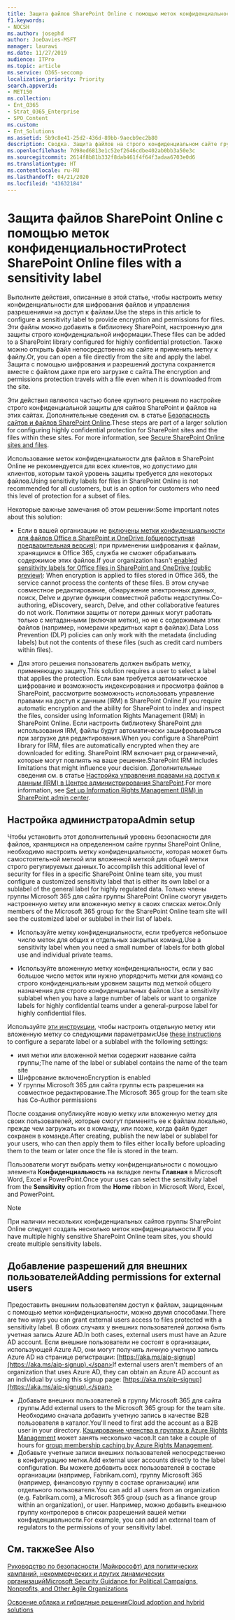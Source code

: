 ```yaml
---
title: Защита файлов SharePoint Online с помощью меток конфиденциальности
f1.keywords:
- NOCSH
ms.author: josephd
author: JoeDavies-MSFT
manager: laurawi
ms.date: 11/27/2019
audience: ITPro
ms.topic: article
ms.service: O365-seccomp
localization_priority: Priority
search.appverid:
- MET150
ms.collection:
- Ent_O365
- Strat_O365_Enterprise
- SPO_Content
ms.custom:
- Ent_Solutions
ms.assetid: 5b9c8e41-25d2-436d-89bb-9aecb9ec2b80
description: Сводка. Защита файлов на строго конфиденциальном сайте группы SharePoint Online с помощью службы Azure Information Protection.
ms.openlocfilehash: 7d98ed6813e1c52ef2646cdbe402ab0bb3a50e3c
ms.sourcegitcommit: 2614f8b81b332f8dab461f4f64f3adaa6703e0d6
ms.translationtype: HT
ms.contentlocale: ru-RU
ms.lasthandoff: 04/21/2020
ms.locfileid: "43632184"
---
```

# <a name="protect-sharepoint-online-files-with-a-sensitivity-label"></a><span data-ttu-id="663d2-103">Защита файлов SharePoint Online с помощью меток конфиденциальности</span><span class="sxs-lookup"><span data-stu-id="663d2-103">Protect SharePoint Online files with a sensitivity label</span></span>

<span data-ttu-id="663d2-104">Выполните действия, описанные в этой статье, чтобы настроить метку конфиденциальности для шифрования файлов и управления разрешениями на доступ к файлам.</span><span class="sxs-lookup"><span data-stu-id="663d2-104">Use the steps in this article to configure a sensitivity label to provide encryption and permissions for files.</span></span> <span data-ttu-id="663d2-105">Эти файлы можно добавить в библиотеку SharePoint, настроенную для защиты строго конфиденциальной информации.</span><span class="sxs-lookup"><span data-stu-id="663d2-105">These files can be added to a SharePoint library configured for highly confidential protection.</span></span> <span data-ttu-id="663d2-106">Также можно открыть файл непосредственно на сайте и применить метку к файлу.</span><span class="sxs-lookup"><span data-stu-id="663d2-106">Or, you can open a file directly from the site and apply the label.</span></span> <span data-ttu-id="663d2-107">Защита с помощью шифрования и разрешений доступа сохраняется вместе с файлом даже при его загрузке с сайта.</span><span class="sxs-lookup"><span data-stu-id="663d2-107">The encryption and permissions protection travels with a file even when it is downloaded from the site.</span></span> 

<span data-ttu-id="663d2-p102">Эти действия являются частью более крупного решения по настройке строго конфиденциальной защиты для сайтов SharePoint и файлов на этих сайтах. Дополнительные сведения см. в статье [Безопасность сайтов и файлов SharePoint Online](../security/office-365-security/secure-sharepoint-online-sites-and-files.md).</span><span class="sxs-lookup"><span data-stu-id="663d2-p102">These steps are part of a larger solution for configuring highly confidential protection for SharePoint sites and the files within these sites. For more information, see [Secure SharePoint Online sites and files](../security/office-365-security/secure-sharepoint-online-sites-and-files.md).</span></span> 

<span data-ttu-id="663d2-110">Использование меток конфиденциальности для файлов в SharePoint Online не рекомендуется для всех клиентов, но допустимо для клиентов, которым такой уровень защиты требуется для некоторых файлов.</span><span class="sxs-lookup"><span data-stu-id="663d2-110">Using sensitivity labels for files in SharePoint Online is not recommended for all customers, but is an option for customers who need this level of protection for a subset of files.</span></span>

<span data-ttu-id="663d2-111">Некоторые важные замечания об этом решении:</span><span class="sxs-lookup"><span data-stu-id="663d2-111">Some important notes about this solution:</span></span>
- <span data-ttu-id="663d2-112">Если в вашей организации не [включены метки конфиденциальности для файлов Office в SharePoint и OneDrive (общедоступная предварительная версия)](/microsoft-365/compliance/sensitivity-labels-sharepoint-onedrive-files): при применении шифрования к файлам, хранящимся в Office 365, служба не сможет обрабатывать содержимое этих файлов.</span><span class="sxs-lookup"><span data-stu-id="663d2-112">If your organization hasn't [enabled sensitivity labels for Office files in SharePoint and OneDrive (public preview)](/microsoft-365/compliance/sensitivity-labels-sharepoint-onedrive-files): When encryption is applied to files stored in Office 365, the service cannot process the contents of these files.</span></span> <span data-ttu-id="663d2-113">В этом случае совместное редактирование, обнаружение электронных данных, поиск, Delve и другие функции совместной работы недоступны.</span><span class="sxs-lookup"><span data-stu-id="663d2-113">Co-authoring, eDiscovery, search, Delve, and other collaborative features do not work.</span></span> <span data-ttu-id="663d2-114">Политики защиты от потери данных могут работать только с метаданными (включая метки), но не с содержимым этих файлов (например, номерами кредитных карт в файлах).</span><span class="sxs-lookup"><span data-stu-id="663d2-114">Data Loss Prevention (DLP) policies can only work with the metadata (including labels) but not the contents of these files (such as credit card numbers within files).</span></span>

- <span data-ttu-id="663d2-115">Для этого решения пользователь должен выбрать метку, применяющую защиту.</span><span class="sxs-lookup"><span data-stu-id="663d2-115">This solution requires a user to select a label that applies the protection.</span></span> <span data-ttu-id="663d2-116">Если вам требуется автоматическое шифрование и возможность индексирования и просмотра файлов в SharePoint, рассмотрите возможность использовать управление правами на доступ к данным (IRM) в SharePoint Online.</span><span class="sxs-lookup"><span data-stu-id="663d2-116">If you require automatic encryption and the ability for SharePoint to index and inspect the files, consider using Information Rights Management (IRM) in SharePoint Online.</span></span> <span data-ttu-id="663d2-117">Если настроить библиотеку SharePoint для использования IRM, файлы будут автоматически зашифровываться при загрузке для редактирования.</span><span class="sxs-lookup"><span data-stu-id="663d2-117">When you configure a SharePoint library for IRM, files are automatically encrypted when they are downloaded for editing.</span></span>  <span data-ttu-id="663d2-118">SharePoint IRM включает ряд ограничений, которые могут повлиять на ваше решение.</span><span class="sxs-lookup"><span data-stu-id="663d2-118">SharePoint IRM includes limitations that might influence your decision.</span></span> <span data-ttu-id="663d2-119">Дополнительные сведения см. в статье [Настройка управления правами на доступ к данным (IRM) в Центре администрирования SharePoint](https://support.office.com/article/Set-up-Information-Rights-Management-IRM-in-SharePoint-admin-center-239CE6EB-4E81-42DB-BF86-A01362FED65C).</span><span class="sxs-lookup"><span data-stu-id="663d2-119">For more information, see [Set up Information Rights Management (IRM) in SharePoint admin center](https://support.office.com/article/Set-up-Information-Rights-Management-IRM-in-SharePoint-admin-center-239CE6EB-4E81-42DB-BF86-A01362FED65C).</span></span>

## <a name="admin-setup"></a><span data-ttu-id="663d2-120">Настройка администратора</span><span class="sxs-lookup"><span data-stu-id="663d2-120">Admin setup</span></span>

<span data-ttu-id="663d2-121">Чтобы установить этот дополнительный уровень безопасности для файлов, хранящихся на определенном сайте группы SharePoint Online, необходимо настроить метку конфиденциальности, которая может быть самостоятельной меткой или вложенной меткой для общей метки строго регулируемых данных.</span><span class="sxs-lookup"><span data-stu-id="663d2-121">To accomplish this additional level of security for files in a specific SharePoint Online team site, you must configure a customized sensitivity label that is either its own label or a sublabel of the general label for highly regulated data.</span></span> <span data-ttu-id="663d2-122">Только члены группы Microsoft 365 для сайта группы SharePoint Online смогут увидеть настроенную метку или вложенную метку в своих списках меток.</span><span class="sxs-lookup"><span data-stu-id="663d2-122">Only members of the Microsoft 365 group for the SharePoint Online team site will see the customized label or sublabel in their list of labels.</span></span>

- <span data-ttu-id="663d2-123">Используйте метку конфиденциальности, если требуется небольшое число меток для общих и отдельных закрытых команд.</span><span class="sxs-lookup"><span data-stu-id="663d2-123">Use a sensitivity label when you need a small number of labels for both global use and individual private teams.</span></span>

- <span data-ttu-id="663d2-124">Используйте вложенную метку конфиденциальности, если у вас большое число меток или нужно упорядочить метки для команд со строго конфиденциальным уровнем защиты под меткой общего назначения для строго конфиденциальных файлов.</span><span class="sxs-lookup"><span data-stu-id="663d2-124">Use a sensitivity sublabel when you have a large number of labels or want to organize labels for highly confidential teams under a general-purpose label for highly confidential files.</span></span>

<span data-ttu-id="663d2-125">Используйте [эти инструкции](encryption-sensitivity-labels.md), чтобы настроить отдельную метку или вложенную метку со следующими параметрами:</span><span class="sxs-lookup"><span data-stu-id="663d2-125">Use [these instructions](encryption-sensitivity-labels.md) to configure a separate label or a sublabel with the following settings:</span></span>

- <span data-ttu-id="663d2-126">имя метки или вложенной метки содержит название сайта группы;</span><span class="sxs-lookup"><span data-stu-id="663d2-126">The name of the label or sublabel contains the name of the team site</span></span>
- <span data-ttu-id="663d2-127">Шифрование включено</span><span class="sxs-lookup"><span data-stu-id="663d2-127">Encryption is enabled</span></span>
- <span data-ttu-id="663d2-128">У группы Microsoft 365 для сайта группы есть разрешения на совместное редактирование.</span><span class="sxs-lookup"><span data-stu-id="663d2-128">The Microsoft 365 group for the team site has Co-Author permissions</span></span>

<span data-ttu-id="663d2-129">После создания опубликуйте новую метку или вложенную метку для своих пользователей, которые смогут применять ее к файлам локально, прежде чем загружать их в команду, или позже, когда файл будет сохранен в команде.</span><span class="sxs-lookup"><span data-stu-id="663d2-129">After creating, publish the new label or sublabel for your users, who can then apply them to files either locally before uploading them to the team or later once the file is stored in the team.</span></span>
 
<span data-ttu-id="663d2-130">Пользователи могут выбрать метку конфиденциальности с помощью элемента **Конфиденциальность** на вкладке ленты **Главная** в Microsoft Word, Excel и PowerPoint.</span><span class="sxs-lookup"><span data-stu-id="663d2-130">Once your uses can select the sensitivity label from the **Sensitivity** option from the **Home** ribbon in Microsoft Word, Excel, and PowerPoint.</span></span>
  
> [!NOTE]
> <span data-ttu-id="663d2-131">При наличии нескольких конфиденциальных сайтов группы SharePoint Online следует создать несколько меток конфиденциальности.</span><span class="sxs-lookup"><span data-stu-id="663d2-131">If you have multiple highly sensitive SharePoint Online team sites, you should create multiple sensitivity labels.</span></span> 
  
## <a name="adding-permissions-for-external-users"></a><span data-ttu-id="663d2-132">Добавление разрешений для внешних пользователей</span><span class="sxs-lookup"><span data-stu-id="663d2-132">Adding permissions for external users</span></span>
<span data-ttu-id="663d2-133">Предоставить внешним пользователям доступ к файлам, защищенным с помощью метки конфиденциальности, можно двумя способами.</span><span class="sxs-lookup"><span data-stu-id="663d2-133">There are two ways you can grant external users access to files protected with a sensitivity label.</span></span> <span data-ttu-id="663d2-134">В обоих случаях у внешних пользователей должна быть учетная запись Azure AD.</span><span class="sxs-lookup"><span data-stu-id="663d2-134">In both cases, external users must have an Azure AD account.</span></span> <span data-ttu-id="663d2-135">Если внешние пользователи не состоят в организации, использующей Azure AD, они могут получить личную учетную запись Azure AD на странице регистрации: [https://aka.ms/aip-signup](https://aka.ms/aip-signup).</span><span class="sxs-lookup"><span data-stu-id="663d2-135">If external users aren't members of an organization that uses Azure AD, they can obtain an Azure AD account as an individual by using this signup page: [https://aka.ms/aip-signup](https://aka.ms/aip-signup).</span></span>

 - <span data-ttu-id="663d2-136">Добавьте внешних пользователей в группу Microsoft 365 для сайта группы.</span><span class="sxs-lookup"><span data-stu-id="663d2-136">Add external users to the Microsoft 365 group for the team site.</span></span> <span data-ttu-id="663d2-137">Необходимо сначала добавить учетную запись в качестве B2B пользователя в каталог.</span><span class="sxs-lookup"><span data-stu-id="663d2-137">You'll need to first add the account as a B2B user in your directory.</span></span> <span data-ttu-id="663d2-138">[Кэширование членства в группах в Azure Rights Management](https://docs.microsoft.com/azure/information-protection/plan-design/prepare#group-membership-caching-by-azure-information-protection) может занять несколько часов.</span><span class="sxs-lookup"><span data-stu-id="663d2-138">It can take a couple of hours for [group membership caching by Azure Rights Management](https://docs.microsoft.com/azure/information-protection/plan-design/prepare#group-membership-caching-by-azure-information-protection).</span></span>  
 - <span data-ttu-id="663d2-139">Добавьте учетные записи внешних пользователей непосредственно в конфигурацию метки.</span><span class="sxs-lookup"><span data-stu-id="663d2-139">Add external user accounts directly to the label configuration.</span></span> <span data-ttu-id="663d2-140">Вы можете добавить всех пользователей в составе организации (например, Fabrikam.com), группу Microsoft 365 (например, финансовую группу в составе организации) или отдельного пользователя.</span><span class="sxs-lookup"><span data-stu-id="663d2-140">You can add all users from an organization (e.g. Fabrikam.com), a Microsoft 365 group (such as a finance group within an organization), or user.</span></span> <span data-ttu-id="663d2-141">Например, можно добавить внешнюю группу контролеров в список разрешений вашей метки конфиденциальности.</span><span class="sxs-lookup"><span data-stu-id="663d2-141">For example, you can add an external team of regulators to the permissions of your sensitivity label.</span></span>

## <a name="see-also"></a><span data-ttu-id="663d2-142">См. также</span><span class="sxs-lookup"><span data-stu-id="663d2-142">See Also</span></span>

[<span data-ttu-id="663d2-143">Руководство по безопасности (Майкрософт) для политических кампаний, некоммерческих и других динамических организаций</span><span class="sxs-lookup"><span data-stu-id="663d2-143">Microsoft Security Guidance for Political Campaigns, Nonprofits, and Other Agile Organizations</span></span>](/security/office-365-security/microsoft-security-guidance-for-political-campaigns-nonprofits-and-other-agile-o.md)
  
[<span data-ttu-id="663d2-144">Освоение облака и гибридные решения</span><span class="sxs-lookup"><span data-stu-id="663d2-144">Cloud adoption and hybrid solutions</span></span>](https://docs.microsoft.com/office365/enterprise/cloud-adoption-and-hybrid-solutions)
